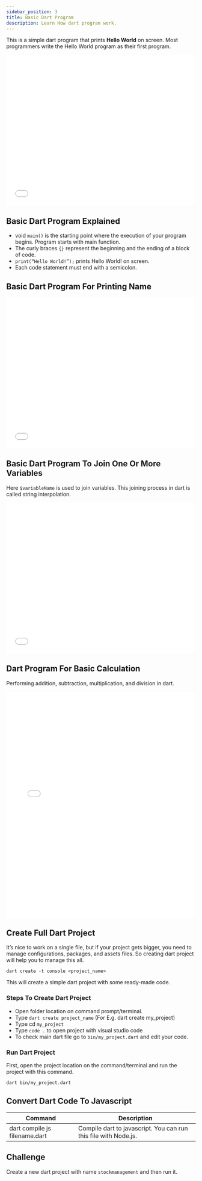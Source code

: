 ```yaml
---
sidebar_position: 3
title: Basic Dart Program
description: Learn How dart program work.
---
```


This is a simple dart program that prints **Hello World** on screen. Most programmers write the Hello World program as
their
first program.

<iframe src="//dartpad.dev/embed-inline.html?id=c0f7c578204d61e08ec0fbc4d63456cd&split=80&theme=dark" frameborder="0" allowfullscreen width="100%" height="400"></iframe>

## Basic Dart Program Explained

- void `main()` is the starting point where the execution of your program begins. Program starts with main function.
- The curly braces `{}` represent the beginning and the ending of a block of code.
- `print(“Hello World!”);` prints Hello World! on screen.
- Each code statement must end with a semicolon.

## Basic Dart Program For Printing Name

<iframe src="//dartpad.dev/embed-inline.html?id=b0369d86b76b6c50e6aadd8d2b948240&split=60&theme=dark" frameborder="0" allowfullscreen width="100%" height="400"></iframe>

## Basic Dart Program To Join One Or More Variables

Here `$variableName` is used to join variables. This joining process in dart is called string interpolation.

<iframe src="//dartpad.dev/embed-inline.html?id=c22d51f78280cdfb56a8271bfe7c5220&split=60&theme=dark" frameborder="0" allowfullscreen width="100%" height="400"></iframe>

## Dart Program For Basic Calculation

Performing addition, subtraction, multiplication, and division in dart.

<iframe src="//dartpad.dev/embed-inline.html?id=9294fe7d4907d29e4ccb71aabce22dec&split=60&theme=dark" frameborder="0" allowfullscreen width="100%" height="600"></iframe>

## Create Full Dart Project

It’s nice to work on a single file, but if your project gets bigger, you need to manage configurations, packages, and
assets files. So creating dart project will help you to manage this all.

```shell
dart create -t console <project_name>
```

This will create a simple dart project with some ready-made code.

### Steps To Create Dart Project

- Open folder location on command prompt/terminal.
- Type `dart create project_name` (For E.g. dart create my_project)
- Type cd `my_project`
- Type `code .` to open project with visual studio code
- To check main dart file go to `bin/my_project.dart` and edit your code.

### Run Dart Project

First, open the project location on the command/terminal and run the project with this command.

```shell
dart bin/my_project.dart
```

## Convert Dart Code To Javascript

| Command                       | Description                                                     |
| ----------------------------- | --------------------------------------------------------------- |
| dart compile js filename.dart | Compile dart to javascript. You can run this file with Node.js. |

## Challenge

Create a new dart project with name `stockmanagement` and then run it.
